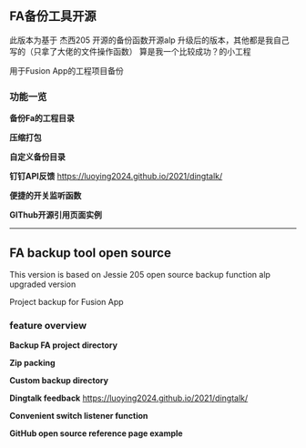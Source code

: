## FA备份工具开源

此版本为基于 杰西205 开源的备份函数开源alp 升级后的版本，其他都是我自己写的（只拿了大佬的文件操作函数）
算是我一个比较成功？的小工程

用于Fusion App的工程项目备份


### 功能一览

**备份Fa的工程目录**

**压缩打包**

**自定义备份目录**

**钉钉API反馈**
https://luoying2024.github.io/2021/dingtalk/


**便捷的开关监听函数**

**GIThub开源引用页面实例**




****


## FA backup tool open source

This version is based on Jessie 205 open source backup function alp upgraded version

Project backup for Fusion App


### feature overview

**Backup FA project directory**

**Zip packing**

**Custom backup directory**

**Dingtalk feedback**
https://luoying2024.github.io/2021/dingtalk/

**Convenient switch listener function**

**GitHub open source reference page example**
